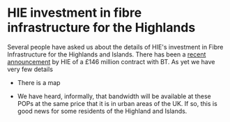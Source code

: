 HIE investment in fibre infrastructure for the Highlands
========================================================

Several people have asked us about the details of HIE's investment in Fibre Infrastructure for the Highlands and Islands.  There has been a [recent announcement] by HIE of a £146 million contract with BT.  As yet we have very few details

* There is a map

* We have heard, informally, that bandwidth will be available at these POPs at the same price that it is in urban areas of the UK.  If so, this is good news for some residents of the Highland and Islands.


[Recent announcement]: http://www.hie.co.uk/about-hie/news-and-media/archive/146-million-investment-in-fibre-broadband-heralds-a-new-age-of-communications-across-highlands-and-islands.html